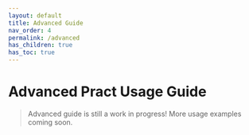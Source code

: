 ```yaml
---
layout: default
title: Advanced Guide
nav_order: 4
permalink: /advanced
has_children: true
has_toc: true
---
```


# Advanced Pract Usage Guide

> Advanced guide is still a work in progress! More usage examples coming soon.